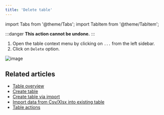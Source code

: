 ```yaml
---
title: 'Delete table'
---
```

import Tabs from '@theme/Tabs';
import TabItem from '@theme/TabItem';

:::danger
**This action cannot be undone.**
:::

1. Open the table context menu by clicking on `...` from the left sidebar.
2. Click on `Delete` option.

![image](/img/v2/table-context-menu.png)

## Related articles
- [Table overview](/tables/table-overview)
- [Create table](/tables/create-table)
- [Create table via import](/tables/create-table-via-import)
- [Import data from Csv/Xlsx into existing table](/tables/import-data-into-existing-table)
- [Table actions](/tables/actions-on-table)

